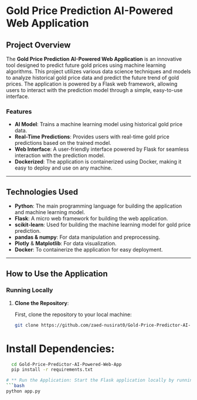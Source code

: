 # **Gold Price Prediction AI-Powered Web Application**

## **Project Overview**

The **Gold Price Prediction AI-Powered Web Application** is an innovative tool designed to predict future gold prices using machine learning algorithms. This project utilizes various data science techniques and models to analyze historical gold price data and predict the future trend of gold prices. The application is powered by a Flask web framework, allowing users to interact with the prediction model through a simple, easy-to-use interface.

### **Features**

- **AI Model**: Trains a machine learning model using historical gold price data.
- **Real-Time Predictions**: Provides users with real-time gold price predictions based on the trained model.
- **Web Interface**: A user-friendly interface powered by Flask for seamless interaction with the prediction model.
- **Dockerized**: The application is containerized using Docker, making it easy to deploy and use on any machine.

---

## **Technologies Used**

- **Python**: The main programming language for building the application and machine learning model.
- **Flask**: A micro web framework for building the web application.
- **scikit-learn**: Used for building the machine learning model for gold price prediction.
- **pandas & numpy**: For data manipulation and preprocessing.
- **Plotly** & **Matplotlib**: For data visualization.
- **Docker**: To containerize the application for easy deployment.

---

## **How to Use the Application**

### **Running Locally**

1. **Clone the Repository**:

   First, clone the repository to your local machine:

   ```bash
   git clone https://github.com/zaed-nusirat0/Gold-Price-Predictor-AI-Powered-Web-App.git


# **Install Dependencies:**
  ```bash
    cd Gold-Price-Predictor-AI-Powered-Web-App
    pip install -r requirements.txt

# ** Run the Application: Start the Flask application locally by running:
 ```bash
  python app.py
 
